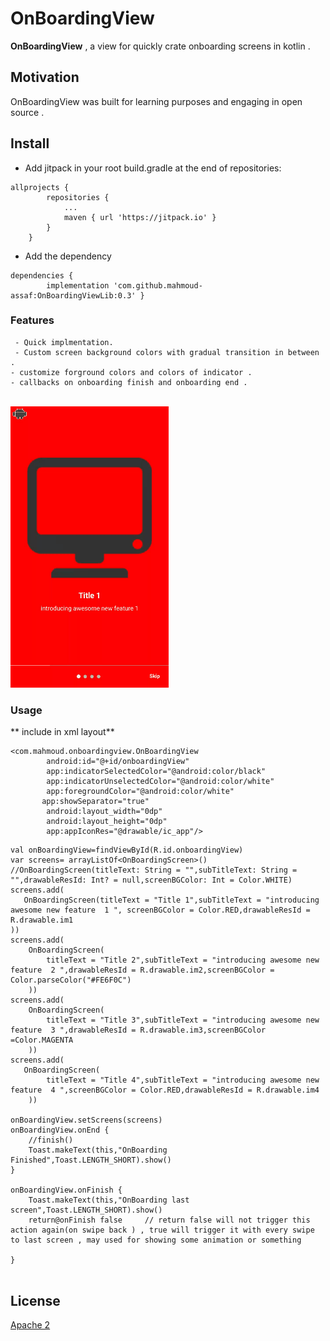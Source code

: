 # OnBoardingView

 **OnBoardingView** , a view for quickly crate onboarding screens in kotlin .

##  Motivation

OnBoardingView was built for  learning purposes and engaging in open source .

## Install
- Add jitpack in your root build.gradle at the end of repositories:
```
allprojects {
		repositories {
			...
			maven { url 'https://jitpack.io' }
		}
	}
```
- Add the dependency
```
dependencies {
	    implementation 'com.github.mahmoud-assaf:OnBoardingViewLib:0.3'	}
```

### Features

	 - Quick implmentation.
	 - Custom screen background colors with gradual transition in between .
	- customize forground colors and colors of indicator .
	- callbacks on onboarding finish and onboarding end . 

<br><img src="videotogif_2019.04.06_20.20.10.gif" alt="OnBoardingView"/>

### Usage

** include in xml layout**
```
<com.mahmoud.onboardingview.OnBoardingView
        android:id="@+id/onboardingView"
        app:indicatorSelectedColor="@android:color/black"
        app:indicatorUnselectedColor="@android:color/white"
        app:foregroundColor="@android:color/white"
       app:showSeparator="true"
        android:layout_width="0dp"
        android:layout_height="0dp"
        app:appIconRes="@drawable/ic_app"/>

```





```
val onBoardingView=findViewById(R.id.onboardingView)
var screens= arrayListOf<OnBoardingScreen>()  //OnBoardingScreen(titleText: String = "",subTitleText: String = "",drawableResId: Int? = null,screenBGColor: Int = Color.WHITE)
screens.add(
   OnBoardingScreen(titleText = "Title 1",subTitleText = "introducing awesome new feature  1 ", screenBGColor = Color.RED,drawableResId = R.drawable.im1
))
screens.add(
    OnBoardingScreen(
        titleText = "Title 2",subTitleText = "introducing awesome new feature  2 ",drawableResId = R.drawable.im2,screenBGColor =  Color.parseColor("#FE6F0C")
    ))
screens.add(
    OnBoardingScreen(
        titleText = "Title 3",subTitleText = "introducing awesome new feature  3 ",drawableResId = R.drawable.im3,screenBGColor =Color.MAGENTA
    ))
screens.add(
   OnBoardingScreen(
        titleText = "Title 4",subTitleText = "introducing awesome new feature  4 ",screenBGColor = Color.RED,drawableResId = R.drawable.im4
    ))

onBoardingView.setScreens(screens)
onBoardingView.onEnd {
    //finish()
    Toast.makeText(this,"OnBoarding Finished",Toast.LENGTH_SHORT).show()
}

onBoardingView.onFinish {
    Toast.makeText(this,"OnBoarding last screen",Toast.LENGTH_SHORT).show()
    return@onFinish false     // return false will not trigger this action again(on swipe back ) , true will trigger it with every swipe to last screen , may used for showing some animation or something

}


```


##  License
[Apache 2](https://www.apache.org/licenses/LICENSE-2.0)
